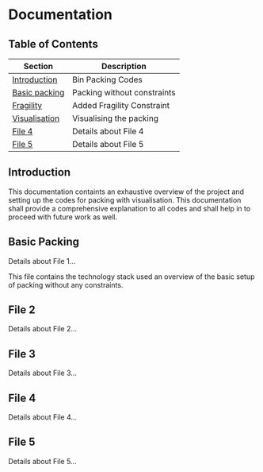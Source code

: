 # Documentation

## Table of Contents

| Section       | Description                         |
|---------------|-------------------------------------|
| [Introduction](#introduction) | Bin Packing Codes          |
| [Basic packing](#file-1)       | Packing without constraints             |
| [Fragility](#file-2)       | Added Fragility Constraint            |
| [Visualisation](#file-3)       | Visualising the packing            |
| [File 4](#file-4)       | Details about File 4             |
| [File 5](#file-5)       | Details about File 5             |

## Introduction
This documentation containts an exhaustive overview of the project and setting up the codes for packing with visualisation. This documentation shall provide a comprehensive explanation to all codes and shall help in to proceed with future work as well.

## Basic Packing
Details about File 1...

This file contains the technology stack used an overview of the basic setup of packing without any constraints.

## File 2
Details about File 2...

## File 3
Details about File 3...

## File 4
Details about File 4...

## File 5
Details about File 5...

